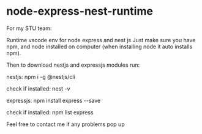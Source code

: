# node-express-nest-runtime

For my STU team:

Runtime vscode env for node express and nest js
Just make sure you have npm, and node installed on computer (when installing node it auto installs npm).

Then to download nestjs and expressjs modules run:

nestjs: npm i -g @nestjs/cli

check if installed: nest -v

expressjs: npm install express --save

check if installed: npm list express

Feel free to contact me if any problems pop up
